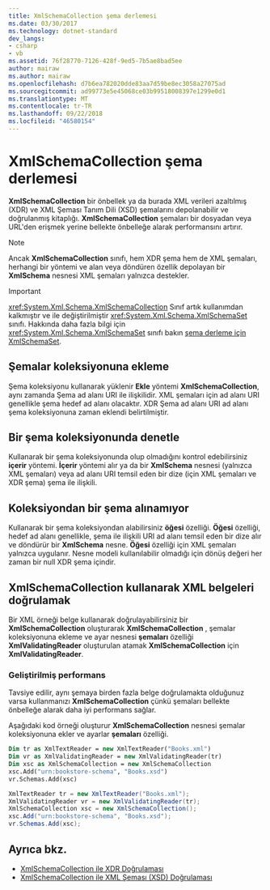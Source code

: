 ```yaml
---
title: XmlSchemaCollection şema derlemesi
ms.date: 03/30/2017
ms.technology: dotnet-standard
dev_langs:
- csharp
- vb
ms.assetid: 76f28770-7126-428f-9ed5-7b5ae8bad5ee
author: mairaw
ms.author: mairaw
ms.openlocfilehash: d7b6ea782020dde83aa7d59be8ec3058a27075ad
ms.sourcegitcommit: ad99773e5e45068ce03b99518008397e1299e0d1
ms.translationtype: MT
ms.contentlocale: tr-TR
ms.lasthandoff: 09/22/2018
ms.locfileid: "46580154"
---
```

# <a name="xmlschemacollection-schema-compilation"></a>XmlSchemaCollection şema derlemesi
**XmlSchemaCollection** bir önbellek ya da burada XML verileri azaltılmış (XDR) ve XML Şeması Tanım Dili (XSD) şemalarını depolanabilir ve doğrulanmış kitaplığı. **XmlSchemaCollection** şemaları bir dosyadan veya URL'den erişmek yerine bellekte önbelleğe alarak performansını artırır.  
  
> [!NOTE]
>  Ancak **XmlSchemaCollection** sınıfı, hem XDR şema hem de XML şemaları, herhangi bir yöntemi ve alan veya döndüren özellik depolayan bir **XmlSchema** nesnesi XML şemaları yalnızca destekler.  
  
> [!IMPORTANT]
>  <xref:System.Xml.Schema.XmlSchemaCollection> Sınıf artık kullanımdan kalkmıştır ve ile değiştirilmiştir <xref:System.Xml.Schema.XmlSchemaSet> sınıfı. Hakkında daha fazla bilgi için <xref:System.Xml.Schema.XmlSchemaSet> sınıfı bakın [şema derleme için XmlSchemaSet](../../../../docs/standard/data/xml/xmlschemaset-for-schema-compilation.md).  
  
## <a name="add-schemas-to-the-collection"></a>Şemalar koleksiyonuna ekleme  
 Şema koleksiyonu kullanarak yüklenir **Ekle** yöntemi **XmlSchemaCollection**, aynı zamanda Şema ad alanı URI ile ilişkilidir. XML şemaları için ad alanı URI genellikle şema hedef ad alanı olacaktır. XDR Şema ad alanı URI ad alanı şema koleksiyonuna zaman eklendi belirtilmiştir.  
  
## <a name="check-for-a-schema-in-the-collection"></a>Bir şema koleksiyonunda denetle  
 Kullanarak bir şema koleksiyonunda olup olmadığını kontrol edebilirsiniz **içerir** yöntemi. **İçerir** yöntemi alır ya da bir **XmlSchema** nesnesi (yalnızca XML şemaları) veya ad alanı URI temsil eden bir dize (için XML şemaları ve XDR şema) şema ile ilişkili.  
  
## <a name="retrieve-a-schema-from-the-collection"></a>Koleksiyondan bir şema alınamıyor  
 Kullanarak bir şema koleksiyondan alabilirsiniz **öğesi** özelliği. **Öğesi** özelliği, hedef ad alanı genellikle, şema ile ilişkili URI ad alanı temsil eden bir dize alır ve döndürür bir **XmlSchema** nesne. **Öğesi** özelliği için XML şemaları yalnızca uygulanır. Nesne modeli kullanılabilir olmadığı için dönüş değeri her zaman bir null XDR şema içindir.  
  
## <a name="validate-xml-documents-using-xmlschemacollection"></a>XmlSchemaCollection kullanarak XML belgeleri doğrulamak  
 Bir XML örneği belge kullanarak doğrulayabilirsiniz bir **XmlSchemaCollection** oluşturarak **XmlSchemaCollection** , şemalar koleksiyonuna ekleme ve ayar nesnesi **şemaları**  özelliği **XmlValidatingReader** oluşturulan atamak **XmlSchemaCollection** için **XmlValidatingReader**.  
  
### <a name="improved-performance"></a>Geliştirilmiş performans  
 Tavsiye edilir, aynı şemaya birden fazla belge doğrulamakta olduğunuz varsa kullanmanızı **XmlSchemaCollection** çünkü şemaları bellekte önbelleğe alarak daha iyi performans sağlar.  
  
 Aşağıdaki kod örneği oluşturur **XmlSchemaCollection** nesnesi şemalar koleksiyonuna ekler ve ayarlar **şemaları** özelliği.  
  
```vb  
Dim tr as XmlTextReader = new XmlTextReader("Books.xml")  
Dim vr as XmlValidatingReader = new XmlValidatingReader(tr)  
Dim xsc as XmlSchemaCollection = new XmlSchemaCollection  
xsc.Add("urn:bookstore-schema", "Books.xsd")  
vr.Schemas.Add(xsc)  
```  
  
```csharp  
XmlTextReader tr = new XmlTextReader("Books.xml");  
XmlValidatingReader vr = new XmlValidatingReader(tr);  
XmlSchemaCollection xsc = new XmlSchemaCollection();  
xsc.Add("urn:bookstore-schema", "Books.xsd");    
vr.Schemas.Add(xsc);  
```  
  
## <a name="see-also"></a>Ayrıca bkz.

- [XmlSchemaCollection ile XDR Doğrulaması](../../../../docs/standard/data/xml/xdr-validation-with-xmlschemacollection.md)  
- [XmlSchemaCollection ile XML Şeması (XSD) Doğrulaması](../../../../docs/standard/data/xml/xml-schema-xsd-validation-with-xmlschemacollection.md)

